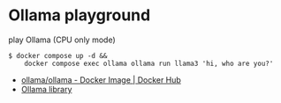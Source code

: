 # Ollama playground

play Ollama (CPU only mode)

```console
$ docker compose up -d &&
    docker compose exec ollama ollama run llama3 'hi, who are you?'
```

- [ollama/ollama - Docker Image | Docker Hub](https://hub.docker.com/r/ollama/ollama)
- [Ollama library](https://ollama.com/library)
